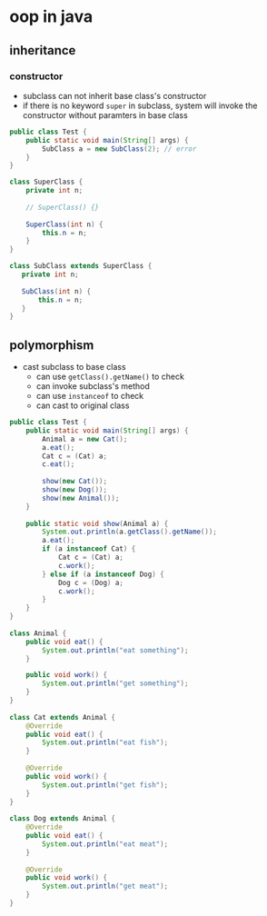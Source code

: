 # oop in java

## inheritance

### constructor

- subclass can not inherit base class's constructor
- if there is no keyword `super` in subclass, system will invoke the constructor without paramters in base class

```java
public class Test {
    public static void main(String[] args) {
        SubClass a = new SubClass(2); // error
    }
}

class SuperClass {
    private int n;
    
    // SuperClass() {}
    
    SuperClass(int n) {
        this.n = n;
    }
}

class SubClass extends SuperClass {
   private int n;
   
   SubClass(int n) {
       this.n = n;
   }
}
```

## polymorphism

- cast subclass to base class
  - can use `getClass().getName()` to check
  - can invoke subclass's method
  - can use `instanceof` to check
  - can cast to original class

```java
public class Test {
    public static void main(String[] args) {
        Animal a = new Cat(); 
        a.eat();
        Cat c = (Cat) a;
        c.eat();
        
        show(new Cat());
        show(new Dog());
        show(new Animal());
    }
            
    public static void show(Animal a) {
        System.out.println(a.getClass().getName());
        a.eat();
        if (a instanceof Cat) {
            Cat c = (Cat) a;  
            c.work();
        } else if (a instanceof Dog) {
            Dog c = (Dog) a;  
            c.work();
        }
    }
}
 
class Animal {  
    public void eat() {
        System.out.println("eat something");
    }

    public void work() {
        System.out.println("get something");
    }
}  
  
class Cat extends Animal {
    @Override
    public void eat() { 
        System.out.println("eat fish");  
    }
    
    @Override
    public void work() {
        System.out.println("get fish");  
    }  
}  
  
class Dog extends Animal {
    @Override
    public void eat() {  
        System.out.println("eat meat");  
    }
    
    @Override
    public void work() {  
        System.out.println("get meat");  
    }  
}
```